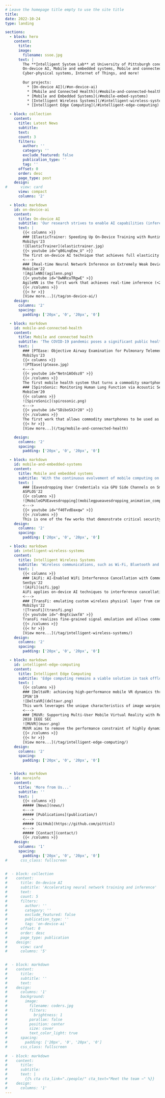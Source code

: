 ```yaml
---
# Leave the homepage title empty to use the site title
title:
date: 2022-10-24
type: landing

sections:
  - block: hero
    content:
      title:
      image:
        filename: ssoe.jpg
      text: |
        The **Intelligent System Lab** at University of Pittsburgh conducts research on
        On-device AI, Mobile and embedded systems, Mobile and connected health,
        Cyber-physical systems, Internet of Things, and more!
        
        Our projects:
          * [On-device AI](/#on-device-ai)
          * [Mobile and Connected Health](/#mobile-and-connected-health)
          * [Mobile and Embedded Systems](/#mobile-embed-systems)
          * [Intelligent Wireless Systems](/#intelligent-wireless-systems)
          * [Intelligent Edge Computing](/#intelligent-edge-computing)

  - block: collection
    content:
      title: Latest News
      subtitle:
      text:
      count: 3
      filters:
        author: ''
        category: ''
        exclude_featured: false
        publication_type: ''
        tag: ''
      offset: 0
      order: desc
      page_type: post
    design:
#      view: card
      view: compact
      columns: '2'

  - block: markdown
    id: on-device-ai
    content:
      title: On-device AI
      subtitle: 'Our research strives to enable AI capabilities (inference & training) on resource-constrained embedded devices in the IoT and tailor AI models to effectively support various system applications. We utilize fine-grained and explainable knowledge about AI model execution to determine the most efficient part of the model for on-device training and inference, and employ modular neural networks and incorporates domain knowledge of specific system applications into the neural network module design.'
      text: |
        {{< columns >}}
        ### [ElasticTrainer: Speeding Up On-Device Training with Runtime Elastic Tensor Selection](publication/2023-elastictrainer/) {id=elastictrainer}
        MobiSys'23  
        ![ElasticTrainer](elastictrainer.jpg)
        {{< youtube id="q86LnqEew_U" >}}
        The first on-device AI technique that achieves full elasticity of on-device training on resource-constrained mobile and embedded devices. By leveraging the principle of eXplainable AI (XAI) and evaluating the importance of different tensors in training, we allow fully flexible adaptation of the trainable neural network portion at runtime, according to the current training needs and online data patterns, to minimize the training cost without accuracy loss.
        <--->
        ### [Real-time Neural Network Inference on Extremely Weak Devices: Agile Offloading with Explainable AI](publication/2022-agilenn/) {id=agilenn}
        MobiCom'22  
        ![AgileNN](agilenn.png)
        {{< youtube id="OwNRcuTRgwE" >}}
        AgileNN is the first work that achieves real-time inference (<20ms) of mainstream neural network models (e.g., ImageNet) on extremely weak MCUs (e.g., STM32 series with <1MB of memory), without impairing the inference accuracy. The usage of eXplainable AI (XAI) techniques allows >6x improvement of feature compressibility during offloading and >8x reduction of the local device's resource consumption.
        {{< /columns >}}
        {{< hr >}}
        [View more...](/tag/on-device-ai/)
    design:
      columns: '2'
      spacing:
        padding: ['20px', '0', '20px', '0']

  - block: markdown
    id: mobile-and-connected-health
    content:
      title: Mobile and connected health
      subtitle: 'The COVID-19 pandemic poses a significant public health challenge, with the potential to overwhelm the healthcare system due to the high number of hospital visits. To address this issue, we are developing mobile sensing and AI techniques that allow individuals to self-evaluate possible COVID-19 infections at home using their smartphones. Our goal is to enable low-cost self-assessment and avoid unnecessary hospital visits by identifying other diseases that share similar symptoms with COVID-19, such as fever and shortness of breath. This research is urgently needed to alleviate the strain on the healthcare system and preserve medical resources for hospitalized patients, especially considering the rapid spread of the virus across the United States.'
      text: |
        ### [PTEase: Objective Airway Examination for Pulmonary Telemedicine using Commodity Smartphones](publication/2023-ptease/) {id=ptease}
        MobiSys'23  
        {{< columns >}}
        ![PTEase](ptease.jpg)
        <--->
        {{< youtube id="Netn1AOdsz8" >}}
        {{< /columns >}}
        The first mobile health system that turns a commodity smartphone into a fully functional pulmonary examination device to measure the internal physiological conditions of human airways, such as airway caliber, obstruction and possible inflammation. Information about these airway conditions could provide vital clues for precise and objective pulmonary disease evaluation.
        ### [SpiroSonic: Monitoring Human Lung Function via Acoustic Sensing on Commodity Smartphones](publication/2020-spirosonic) {id=spirosonic}
        MobiCom'20  
        {{< columns >}}
        ![SpiroSonic](spirosonic.png)
        <--->
        {{< youtube id="SDiboSXJr28" >}}
        {{< /columns >}}
        The first work that allows commodity smartphones to be used as a portable spirometer and provide accuracy lung function test results on par with clinical-grade spirometers. This is a collaborative work with the Children's Hospital of Pittsburgh, and could also potentially contribute to in-home evaluation of COVID-19 risks by allowing convenient out-of-clinic lung function evaluation.
        {{< hr >}}
        [View more...](/tag/mobile-and-connected-health)

    design:
      columns: '2'
      spacing:
        padding: ['20px', '0', '20px', '0']

  - block: markdown
    id: mobile-and-embedded-systems
    content:
      title: Mobile and embedded systems
      subtitle: 'With the continuous evolvement of mobile computing on embedded system platforms, our research focuses on the application of recent advances in mobile computataional needs. We investigate into improving the safety and performance of mobile computing tasks and the utilization of heterogeneous hardware resources on mobile platform.'
      text: |
        ### [Eavesdropping User Credentials via GPU Side Channels on Smartphones](publication/2022-mobile-gpu-eavesdropping/) {id=mobile-gpu-eavesdropping}
        ASPLOS'22  
        {{< columns >}}
        ![MobileGPUEavesdropping](mobilegpueavesdropping_animation_comp.gif)
        <--->
        {{< youtube id="f40TvdDaxqw" >}}
        {{< /columns >}}
        This is one of the few works that demonstrate critical security vulnerabilities of mainstream GPUs (QualComm Adreno GPU on Snapdragon SoCs) on smartphones, which allow an unprivileged attacker to eavesdrop the user's sensitive credentials such as app username and password.
    design:
      columns: '2'
      spacing:
        padding: ['20px', '0', '20px', '0']

  - block: markdown
    id: intelligent-wireless-systems
    content:
      title: Intelligent Wireless Systems
      subtitle: 'Wireless communications, such as Wi-Fi, Bluetooth and Zigbee, play an important role in IoT and mobile application. However, the noisy wireless channel conditions and interference makes such communication less effective. Our research focuses on physical layer designs, and apply AI-assisted techniques for intereference cancellation and efficiency improvement.'
      text: |
        {{< columns >}}
        ### [AiFi: AI-Enabled WiFi Interference Cancellation with Commodity PHY-Layer Information](publication/2022-aifi/) {id=aifi}
        SenSys'22  
        ![AiFi](aifi.jpg)
        AiFi applies on-device AI techniques to interference cancellation in WiFi networks and enables generalizable interference cancellation on commodity WiFi devices without any extra RF hardware. By using neural network models to mimic WiFi network's PHY-layer operation, AiFi can be generally applied to different types of interference signals ranging from concurrent WiFi transmissions, ZigBee/Bluetooth to wireless baby monitors or even microwave oven, and improves the MAC-layer frame reception rate by 18x.
        <--->
        ### [TransFi: emulating custom wireless physical layer from commodity wifi](publication/2022-transfi/) {id=transfi}
        MobiSys'22  
        ![TransFi](transfi.png)
        {{< youtube id="-BngtciwxfA" >}}
        TransFi realizes fine-grained signal emulation and allows commodity WiFi devices to emulate custom wireless physical layer, including but not limited to, custom PHY-layer preambles and new ways of agile spectrum usage. It could also improve the performance of cross-technology communication and many other wireless applications by up to 50x, enabling high-speed data communication on par with commodity WiFi.
        {{< /columns >}}
        {{< hr >}}
        [View more...](/tag/intelligent-wireless-systems/)
    design:
      columns: '2'
      spacing:
        padding: ['20px', '0', '20px', '0']

  - block: markdown
    id: intelligent-edge-computing
    content:
      title: Intelligent Edge Computing
      subtitle: 'Edge computing remains a viable solution in task offloading to balance between network latency and computational power. Our research focuses on the co-design between mobile and edge systems to achieve better efficiency on mobile applications with heavy workload, such as mobile VR rendering.'
      text: |
        {{< columns >}}
        ### [DeltaVR: achieving high-performance mobile VR dynamics through pixel reuse](publication/2019-deltavr/) {id=deltavr}
        IPSN'19  
        ![DeltaVR](deltavr.png)
        This work leverages the unique characteristics of image warping used in current VR applications, and fundamentally expand the scope of image warping to the entire VR lifespan to precisely capture the fluctuations of VR scene due to VR dynamics. We implemented our design over Android OS and Unity VR application engine, and demonstrated that our design can maximize the mobile VR performance over highly dynamic VR scenarios with 95% less amount of VR frame data being transmitted.
        <--->
        ### [MUVR: Supporting Multi-User Mobile Virtual Reality with Resource Constrained Edge Cloud](publication/2018-muvr/) {id=muvr}
        2018 IEEE SEC  
        ![MUVR](muvr.png)
        MUVR aims to remove the performance constraint of highly dynamic VR appliations by adaptively reusing the redundant VR frames being rendered for different VR users. The redundancy in each frame is decided at run-time by the edge cloud, which further reuses its redundant pixels compared with other frames. The design implementation over Android OS and Unity VR demonstrated that the design can reduce edge computation burden and transmitted VR frame data.
        {{< /columns >}}
        {{< hr >}}
        [View more...](/tag/intelligent-edge-computing/)
    design:
      columns: '2'
      spacing:
        padding: ['20px', '0', '20px', '0']


  - block: markdown
    id: moreinfo
    content:
      title: 'More from Us...'
      subtitle: ''
      text: |
        {{< columns >}}
        ##### [News](news/)
        <--->
        ##### [Publications](publication/)
        <--->
        ##### [GitHub](https://github.com/pittisl)
        <--->
        ##### [Contact](contact/)
        {{< /columns >}}
    design:
      columns: '1'
      spacing:
        padding: ['20px', '0', '20px', '0']
#      css_class: fullscreen

  
#  - block: collection
#    content:
#      title: On-device AI
#      subtitle: 'Accelerating neural network training and inference'
#      text:
#      count: 5
#      filters:
#        author: ''
#        category: ''
#        exclude_featured: false
#        publication_type: ''
#        tag: 'on-device-ai'
#      offset: 0
#      order: desc
#      page_type: publication
#    design:
#      view: card
#      columns: '5'

  
#  - block: markdown
#    content:
#      title:
#      subtitle: ''
#      text:
#    design:
#      columns: '1'
#      background:
#        image: 
#          filename: coders.jpg
#          filters:
#            brightness: 1
#          parallax: false
#          position: center
#          size: cover
#          text_color_light: true
#      spacing:
#        padding: ['20px', '0', '20px', '0']
#      css_class: fullscreen
  
#  - block: markdown
#    content:
#      title:
#      subtitle:
#      text: |
#        {{% cta cta_link="./people/" cta_text="Meet the team →" %}}
#    design:
#      columns: '1'
---
```

